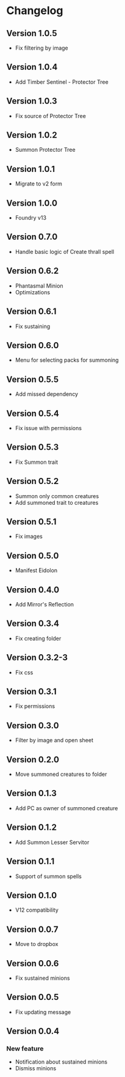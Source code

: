 # Changelog

## Version 1.0.5
- Fix filtering by image

## Version 1.0.4
- Add Timber Sentinel - Protector Tree

## Version 1.0.3
- Fix source of Protector Tree

## Version 1.0.2
- Summon Protector Tree

## Version 1.0.1
- Migrate to v2 form

## Version 1.0.0
- Foundry v13

## Version 0.7.0
- Handle basic logic of Create thrall spell

## Version 0.6.2
- Phantasmal Minion
- Optimizations

## Version 0.6.1
- Fix sustaining

## Version 0.6.0
- Menu for selecting packs for summoning

## Version 0.5.5
- Add missed dependency

## Version 0.5.4
- Fix issue with permissions

## Version 0.5.3
- Fix Summon trait

## Version 0.5.2
- Summon only common creatures
- Add summoned trait to creatures

## Version 0.5.1
- Fix images

## Version 0.5.0
- Manifest Eidolon

## Version 0.4.0
- Add Mirror's Reflection

## Version 0.3.4
- Fix creating folder

## Version 0.3.2-3
- Fix css

## Version 0.3.1
- Fix permissions

## Version 0.3.0
- Filter by image and open sheet

## Version 0.2.0
- Move summoned creatures to folder

## Version 0.1.3
- Add PC as owner of summoned creature

## Version 0.1.2
- Add Summon Lesser Servitor

## Version 0.1.1
- Support of summon spells 

## Version 0.1.0
- V12 compatibility 

## Version 0.0.7
- Move to dropbox

## Version 0.0.6
- Fix sustained minions

## Version 0.0.5
- Fix updating message

## Version 0.0.4

### New feature
- Notification about sustained minions
- Dismiss minions